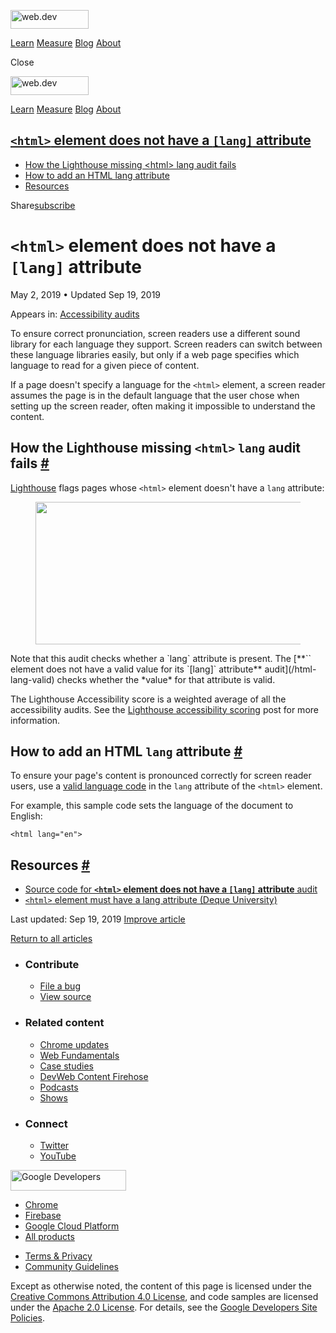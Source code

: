 <a href="/" class="gc-analytics-event header-default__logo-link"><img src="/images/lockup.svg" alt="web.dev" class="header-default__logo" width="125" height="30" /></a>

<a href="/learn/" class="gc-analytics-event header-default__link">Learn</a> <a href="/measure/" class="gc-analytics-event header-default__link">Measure</a> <a href="/blog/" class="gc-analytics-event header-default__link">Blog</a> <a href="/about/" class="gc-analytics-event header-default__link">About</a>

<span class="w-tooltip">Close</span>

<a href="/" class="gc-analytics-event"><img src="/images/lockup.svg" alt="web.dev" class="drawer-default__logo" width="125" height="30" /></a>

<a href="/learn/" class="gc-analytics-event drawer-default__link">Learn</a> <a href="/measure/" class="gc-analytics-event drawer-default__link">Measure</a> <a href="/blog/" class="gc-analytics-event drawer-default__link">Blog</a> <a href="/about/" class="gc-analytics-event drawer-default__link">About</a>

## <a href="#lesscodegreaterandlthtmlandgtlesscodegreater-element-does-not-have-a-lesscodegreaterlanglesscodegreater-attribute" class="w-toc__header--link"><code>&lt;html&gt;</code> element does not have a <code>[lang]</code> attribute</a>

- [How the Lighthouse missing &lt;html&gt; lang audit fails](#how-the-lighthouse-missing-lesshtmlgreater-lang-audit-fails)
- [How to add an HTML lang attribute](#how-to-add-an-html-lang-attribute)
- [Resources](#resources)

Share<a href="/newsletter/" class="gc-analytics-event w-actions__fab w-actions__fab--subscribe"><span>subscribe</span></a>

# `<html>` element does not have a `[lang]` attribute

May 2, 2019 <span class="w-author__separator">•</span> Updated Sep 19, 2019

<span class="w-post-signpost__title">Appears in:</span> <a href="/lighthouse-accessibility" class="w-post-signpost__link">Accessibility audits</a>

To ensure correct pronunciation, screen readers use a different sound library for each language they support. Screen readers can switch between these language libraries easily, but only if a web page specifies which language to read for a given piece of content.

If a page doesn't specify a language for the `<html>` element, a screen reader assumes the page is in the default language that the user chose when setting up the screen reader, often making it impossible to understand the content.

## How the Lighthouse missing `<html>` `lang` audit fails <a href="#how-the-lighthouse-missing-lesshtmlgreater-lang-audit-fails" class="w-headline-link">#</a>

[Lighthouse](https://developers.google.com/web/tools/lighthouse/) flags pages whose `<html>` element doesn't have a `lang` attribute:

<figure><img src="https://web-dev.imgix.net/image/tcFciHGuF3MxnTr1y5ue01OGLBn2/h6k3xwau2Jz0GXXsM8Av.png?auto=format" class="w-screenshot" sizes="(min-width: 800px) 800px, calc(100vw - 48px)" srcset="https://web-dev.imgix.net/image/tcFciHGuF3MxnTr1y5ue01OGLBn2/h6k3xwau2Jz0GXXsM8Av.png?auto=format&amp;w=200 200w, https://web-dev.imgix.net/image/tcFciHGuF3MxnTr1y5ue01OGLBn2/h6k3xwau2Jz0GXXsM8Av.png?auto=format&amp;w=228 228w, https://web-dev.imgix.net/image/tcFciHGuF3MxnTr1y5ue01OGLBn2/h6k3xwau2Jz0GXXsM8Av.png?auto=format&amp;w=260 260w, https://web-dev.imgix.net/image/tcFciHGuF3MxnTr1y5ue01OGLBn2/h6k3xwau2Jz0GXXsM8Av.png?auto=format&amp;w=296 296w, https://web-dev.imgix.net/image/tcFciHGuF3MxnTr1y5ue01OGLBn2/h6k3xwau2Jz0GXXsM8Av.png?auto=format&amp;w=338 338w, https://web-dev.imgix.net/image/tcFciHGuF3MxnTr1y5ue01OGLBn2/h6k3xwau2Jz0GXXsM8Av.png?auto=format&amp;w=385 385w, https://web-dev.imgix.net/image/tcFciHGuF3MxnTr1y5ue01OGLBn2/h6k3xwau2Jz0GXXsM8Av.png?auto=format&amp;w=439 439w, https://web-dev.imgix.net/image/tcFciHGuF3MxnTr1y5ue01OGLBn2/h6k3xwau2Jz0GXXsM8Av.png?auto=format&amp;w=500 500w, https://web-dev.imgix.net/image/tcFciHGuF3MxnTr1y5ue01OGLBn2/h6k3xwau2Jz0GXXsM8Av.png?auto=format&amp;w=571 571w, https://web-dev.imgix.net/image/tcFciHGuF3MxnTr1y5ue01OGLBn2/h6k3xwau2Jz0GXXsM8Av.png?auto=format&amp;w=650 650w, https://web-dev.imgix.net/image/tcFciHGuF3MxnTr1y5ue01OGLBn2/h6k3xwau2Jz0GXXsM8Av.png?auto=format&amp;w=741 741w, https://web-dev.imgix.net/image/tcFciHGuF3MxnTr1y5ue01OGLBn2/h6k3xwau2Jz0GXXsM8Av.png?auto=format&amp;w=845 845w, https://web-dev.imgix.net/image/tcFciHGuF3MxnTr1y5ue01OGLBn2/h6k3xwau2Jz0GXXsM8Av.png?auto=format&amp;w=964 964w, https://web-dev.imgix.net/image/tcFciHGuF3MxnTr1y5ue01OGLBn2/h6k3xwau2Jz0GXXsM8Av.png?auto=format&amp;w=1098 1098w, https://web-dev.imgix.net/image/tcFciHGuF3MxnTr1y5ue01OGLBn2/h6k3xwau2Jz0GXXsM8Av.png?auto=format&amp;w=1252 1252w, https://web-dev.imgix.net/image/tcFciHGuF3MxnTr1y5ue01OGLBn2/h6k3xwau2Jz0GXXsM8Av.png?auto=format&amp;w=1428 1428w, https://web-dev.imgix.net/image/tcFciHGuF3MxnTr1y5ue01OGLBn2/h6k3xwau2Jz0GXXsM8Av.png?auto=format&amp;w=1600 1600w" width="800" height="228" /></figure>Note that this audit checks whether a `lang` attribute is present. The [**`<html>` element does not have a valid value for its `[lang]` attribute** audit](/html-lang-valid) checks whether the *value* for that attribute is valid.

The Lighthouse Accessibility score is a weighted average of all the accessibility audits. See the [Lighthouse accessibility scoring](/accessibility-scoring) post for more information.

## How to add an HTML `lang` attribute <a href="#how-to-add-an-html-lang-attribute" class="w-headline-link">#</a>

To ensure your page's content is pronounced correctly for screen reader users, use a [valid language code](https://www.w3.org/International/questions/qa-choosing-language-tags#question) in the `lang` attribute of the `<html>` element.

For example, this sample code sets the language of the document to English:

    <html lang="en">

## Resources <a href="#resources" class="w-headline-link">#</a>

- [Source code for **`<html>` element does not have a `[lang]` attribute** audit](https://github.com/GoogleChrome/lighthouse/blob/master/lighthouse-core/audits/accessibility/html-has-lang.js)
- [`<html>` element must have a lang attribute (Deque University)](https://dequeuniversity.com/rules/axe/3.3/html-has-lang)

<span class="w-mr--sm">Last updated: Sep 19, 2019 </span>[Improve article](https://github.com/GoogleChrome/web.dev/blob/master/src/site/content/en/lighthouse-accessibility/html-has-lang/index.md)

<a href="/lighthouse-accessibility" class="gc-analytics-event w-article-navigation__link w-article-navigation__link--back w-article-navigation__link--single">Return to all articles</a>

- ### Contribute

  - <a href="https://github.com/GoogleChrome/web.dev/issues/new?assignees=&amp;labels=bug&amp;template=bug_report.md&amp;title=" class="w-footer__linkbox-link">File a bug</a>
  - <a href="https://github.com/googlechrome/web.dev" class="w-footer__linkbox-link">View source</a>

- ### Related content

  - <a href="https://blog.chromium.org/" class="w-footer__linkbox-link">Chrome updates</a>
  - <a href="https://developers.google.com/web/" class="w-footer__linkbox-link">Web Fundamentals</a>
  - <a href="https://developers.google.com/web/showcase/" class="w-footer__linkbox-link">Case studies</a>
  - <a href="https://devwebfeed.appspot.com/" class="w-footer__linkbox-link">DevWeb Content Firehose</a>
  - <a href="/podcasts/" class="w-footer__linkbox-link">Podcasts</a>
  - <a href="/shows/" class="w-footer__linkbox-link">Shows</a>

- ### Connect

  - <a href="https://www.twitter.com/ChromiumDev" class="w-footer__linkbox-link">Twitter</a>
  - <a href="https://www.youtube.com/user/ChromeDevelopers" class="w-footer__linkbox-link">YouTube</a>

<a href="https://developers.google.com/" class="w-footer__utility-logo-link"><img src="/images/lockup-color.png" alt="Google Developers" class="w-footer__utility-logo" width="185" height="33" /></a>

- <a href="https://developer.chrome.com/" class="w-footer__utility-link">Chrome</a>
- <a href="https://firebase.google.com/" class="w-footer__utility-link">Firebase</a>
- <a href="https://cloud.google.com/" class="w-footer__utility-link">Google Cloud Platform</a>
- <a href="https://developers.google.com/products" class="w-footer__utility-link">All products</a>

<!-- -->

- <a href="https://policies.google.com/" class="w-footer__utility-link">Terms &amp; Privacy</a>
- <a href="/community-guidelines/" class="w-footer__utility-link">Community Guidelines</a>

Except as otherwise noted, the content of this page is licensed under the [Creative Commons Attribution 4.0 License](https://creativecommons.org/licenses/by/4.0/), and code samples are licensed under the [Apache 2.0 License](https://www.apache.org/licenses/LICENSE-2.0). For details, see the [Google Developers Site Policies](https://developers.google.com/terms/site-policies).

